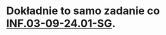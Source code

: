 # Dokładnie to samo zadanie co [INF.03-09-24.01-SG](https://github.com/co-za-niutki/INF.03/tree/main/2024/INF.03-09-24.01-SG).
